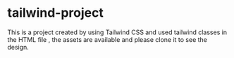# tailwind-project
This is a project created by using Tailwind CSS and used tailwind classes in the HTML file , the assets are available and please clone it to see the design.
